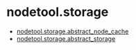 # nodetool.storage

- [nodetool.storage.abstract_node_cache](storage/abstract_node_cache.md)
- [nodetool.storage.abstract_storage](storage/abstract_storage.md)
